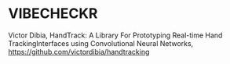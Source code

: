 # VIBECHECKR

Victor Dibia, HandTrack: A Library For Prototyping Real-time Hand TrackingInterfaces using Convolutional Neural Networks, https://github.com/victordibia/handtracking
